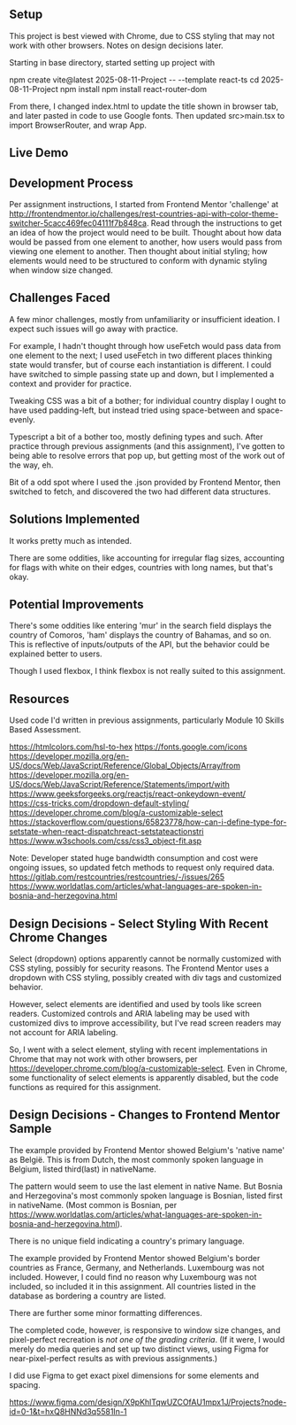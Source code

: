 ## Setup

This project is best viewed with Chrome, due to CSS styling that may not work with other browsers.  Notes on design decisions later.

Starting in base directory, started setting up project with

npm create vite@latest 2025-08-11-Project -- --template react-ts
cd 2025-08-11-Project
npm install
npm install react-router-dom

From there, I changed index.html to update the title shown in browser tab, and later pasted in code to use Google fonts.  Then updated src>main.tsx to import BrowserRouter, and wrap App.

## Live Demo

## Development Process

Per assignment instructions, I started from Frontend Mentor 'challenge' at http://frontendmentor.io/challenges/rest-countries-api-with-color-theme-switcher-5cacc469fec04111f7b848ca.  Read through the instructions to get an idea of how the project would need to be built.  Thought about how data would be passed from one element to another, how users would pass from viewing one element to another.  Then thought about initial styling; how elements would need to be structured to conform with dynamic styling when window size changed.

## Challenges Faced

A few minor challenges, mostly from unfamiliarity or insufficient ideation.  I expect such issues will go away with practice.

For example, I hadn't thought through how useFetch would pass data from one element to the next; I used useFetch in two different places thinking state would transfer, but of course each instantiation is different.  I could have switched to simple passing state up and down, but I implemented a context and provider for practice.

Tweaking CSS was a bit of a bother; for individual country display I ought to have used padding-left, but instead tried using space-between and space-evenly.

Typescript a bit of a bother too, mostly defining types and such.  After practice through previous assignments (and this assignment), I've gotten to being able to resolve errors that pop up, but getting most of the work out of the way, eh.

Bit of a odd spot where I used the .json provided by Frontend Mentor, then switched to fetch, and discovered the two had different data structures.

## Solutions Implemented

It works pretty much as intended.

There are some oddities, like accounting for irregular flag sizes, accounting for flags with white on their edges, countries with long names, but that's okay.

## Potential Improvements

There's some oddities like entering 'mur' in the search field displays the country of Comoros, 'ham' displays the country of Bahamas, and so on.  This is reflective of inputs/outputs of the API, but the behavior could be explained better to users.

Though I used flexbox, I think flexbox is not really suited to this assignment.

## Resources

Used code I'd written in previous assignments, particularly Module 10 Skills Based Assessment.

https://htmlcolors.com/hsl-to-hex
https://fonts.google.com/icons
https://developer.mozilla.org/en-US/docs/Web/JavaScript/Reference/Global_Objects/Array/from
https://developer.mozilla.org/en-US/docs/Web/JavaScript/Reference/Statements/import/with
https://www.geeksforgeeks.org/reactjs/react-onkeydown-event/
https://css-tricks.com/dropdown-default-styling/
https://developer.chrome.com/blog/a-customizable-select
https://stackoverflow.com/questions/65823778/how-can-i-define-type-for-setstate-when-react-dispatchreact-setstateactionstri
https://www.w3schools.com/css/css3_object-fit.asp

Note:  Developer stated huge bandwidth consumption and cost were ongoing issues, so updated fetch methods to request only required data.
https://gitlab.com/restcountries/restcountries/-/issues/265
https://www.worldatlas.com/articles/what-languages-are-spoken-in-bosnia-and-herzegovina.html

## Design Decisions - Select Styling With Recent Chrome Changes

Select (dropdown) options apparently cannot be normally customized with CSS styling, possibly for security reasons.  The Frontend Mentor uses a dropdown with CSS styling, possibly created with div tags and customized behavior.

However, select elements are identified and used by tools like screen readers.  Customized controls and ARIA labeling may be used with customized divs to improve accessibility, but I've read screen readers may not account for ARIA labeling.

So, I went with a select element, styling with recent implementations in Chrome that may not work with other browsers, per https://developer.chrome.com/blog/a-customizable-select.  Even in Chrome, some functionality of select elements is apparently disabled, but the code functions as required for this assignment.

## Design Decisions - Changes to Frontend Mentor Sample

The example provided by Frontend Mentor showed Belgium's 'native name' as België.  This is from Dutch, the most commonly spoken language in Belgium, listed third(last) in nativeName.

The pattern would seem to use the last element in native Name.  But Bosnia and Herzegovina's most commonly spoken language is Bosnian, listed first in nativeName.  (Most common is Bosnian, per https://www.worldatlas.com/articles/what-languages-are-spoken-in-bosnia-and-herzegovina.html).

There is no unique field indicating a country's primary language.

The example provided by Frontend Mentor showed Belgium's border countries as France, Germany, and Netherlands.  Luxembourg was not included.  However, I could find no reason why Luxembourg was not included, so included it in this assignment.  All countries listed in the database as bordering a country are listed.

There are further some minor formatting differences.

The completed code, however, is responsive to window size changes, and pixel-perfect recreation is *not one of the grading criteria*.  (If it were, I would merely do media queries and set up two distinct views, using Figma for near-pixel-perfect results as with previous assignments.)

I did use Figma to get exact pixel dimensions for some elements and spacing.

https://www.figma.com/design/X9pKhlTqwUZCOfAU1mpx1J/Projects?node-id=0-1&t=hxQ8HNNd3q5581In-1